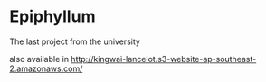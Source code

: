 # Epiphyllum

The last project from the university

also available in http://kingwai-lancelot.s3-website-ap-southeast-2.amazonaws.com/
